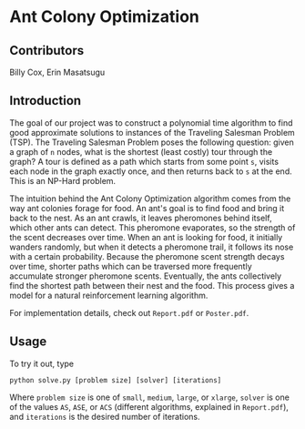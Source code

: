 # Ant Colony Optimization

## Contributors
Billy Cox, Erin Masatsugu

## Introduction
The goal of our project was to construct a polynomial time algorithm to find good approximate solutions to instances of the Traveling Salesman Problem (TSP). The Traveling Salesman Problem poses the following question: given a graph of `n` nodes, what is the shortest (least costly) tour through the graph? A tour is defined as a path which starts from some point `s`, visits each node in the graph exactly once, and then returns back to `s` at the end. This is an NP-Hard problem.

The intuition behind the Ant Colony Optimization algorithm comes from the way ant colonies forage for food. An ant's goal is to find food and bring it back to the nest. As an ant crawls, it leaves pheromones behind itself, which other ants can detect. This pheromone evaporates, so the strength of the scent decreases over time. When an ant is looking for food, it initially wanders randomly, but when it detects a pheromone trail, it follows its nose with a certain probability. Because the pheromone scent strength decays over time, shorter paths which can be traversed more frequently accumulate stronger pheromone scents. Eventually, the ants collectively find the shortest path between their nest and the food. This process gives a model for a natural reinforcement learning algorithm.

For implementation details, check out `Report.pdf` or `Poster.pdf`.

## Usage

To try it out, type

`python solve.py [problem size] [solver] [iterations]`

Where `problem size` is one of `small`, `medium`, `large`, or `xlarge`, `solver` is one of the values `AS`, `ASE`, or `ACS` (different algorithms, explained in `Report.pdf`), and `iterations` is the desired number of iterations.
